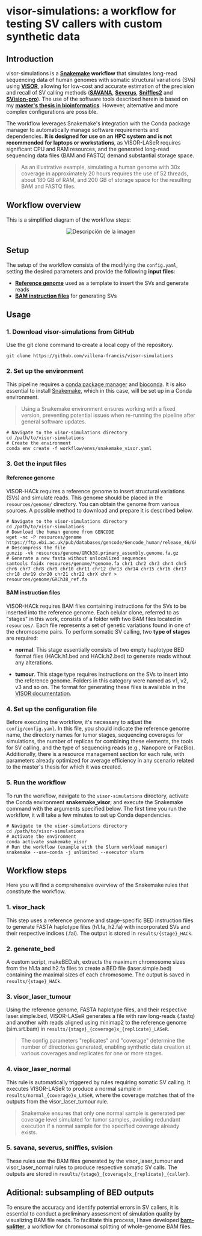 # visor-simulations: a workflow for testing SV callers with custom synthetic data

## Introduction

visor-simulations is a **[Snakemake](https://snakemake.readthedocs.io/en/stable/) 
workflow** that simulates long-read sequencing data of human genomes with 
somatic structural variations (SVs) using 
**[VISOR](https://github.com/davidebolo1993/VISOR)**, allowing for 
low-cost and accurate estimation of the precision and recall of SV calling methods 
(**[SAVANA](https://github.com/cortes-ciriano-lab/savana)**, 
**[Severus](https://github.com/KolmogorovLab/Severus)**, 
**[Sniffles2](https://github.com/fritzsedlazeck/Sniffles)** 
and **[SVision-pro](https://github.com/songbowang125/SVision-pro)**). The use of 
the software tools described herein is based on my **[master's thesis
in bioinformatics](https://github.com/my/master/thesis)**. However, alternative 
and more complex configurations are possible.

The workflow leverages Snakemake's integration with the Conda package manager to 
automatically manage software requirements and dependencies. **It 
is designed for use on an HPC system and is not recommended for 
laptops or workstations**, as VISOR-LASeR requires significant CPU and RAM 
resources, and the generated long-read sequencing data files (BAM and FASTQ) 
demand substantial storage space.

> As an illustrative example, simulating a human genome with 30x coverage in 
> approximately 20 hours requires the use of 52 threads, about 180 GB of RAM, 
> and 200 GB of storage space for the resulting BAM and FASTQ files.

## Workflow overview

This is a simplified diagram of the workflow steps:

<p align="center">
  <img src="resources/fig/overview.png" alt="Descripción de la imagen">
</p>

## Setup

The setup of the workflow consists of the modifying the `config.yaml`, setting 
the desired parameters and provide the following **input files**:

* [**Reference genome**](#reference-genome) used as a template to insert the SVs and generate reads
* [**BAM instruction files**](#bam-instruction-files) for generating SVs 

## Usage

### 1. Download visor-simulations from GitHub

Use the git clone command to create a local copy of the repository.

```shell
git clone https://github.com/villena-francis/visor-simulations
```

### 2. Set up the environment

This pipeline requires a [conda package manager](https://docs.conda.io/projects/conda/en/latest/user-guide/install/index.html) and [bioconda](https://bioconda.github.io/). It is also essential to 
install [Snakemake](https://snakemake.readthedocs.io/en/stable/index.html), 
which in this case, will be set up in a Conda environment. 

> Using a Snakemake environment ensures working with a fixed version, preventing
> potential issues when re-running the pipeline after general software updates.

```shell
# Navigate to the visor-simulations directory
cd /path/to/visor-simulations
# Create the environment
conda env create -f workflow/envs/snakemake_visor.yaml
```

### 3. Get the input files

#### Reference genome

VISOR-HACk requires a reference genome to insert structural variations (SVs) and 
simulate reads. This genome should be placed in the `resources/genome/` directory. 
You can obtain the genome from various sources. A possible method to download and 
prepare it is described below.

```shell
# Navigate to the visor-simulations directory
cd /path/to/visor-simulations
# Download the human genome from GENCODE
wget -nc -P resources/genome https://ftp.ebi.ac.uk/pub/databases/gencode/Gencode_human/release_46/GRCh38.primary_assembly.genome.fa.gz
# Descompress the file
gunzip -vk resources/genome/GRCh38.primary_assembly.genome.fa.gz
# Generate a new fasta without unlocalized sequences
samtools faidx resources/genome/*genome.fa chr1 chr2 chr3 chr4 chr5 chr6 chr7 chr8 chr9 chr10 chr11 chr12 chr13 chr14 chr15 chr16 chr17 chr18 chr19 chr20 chr21 chr22 chrX chrY > resources/genome/GRCh38_ref.fa
```

#### BAM instruction files

VISOR-HACk requires BAM files containing instructions for the SVs to be inserted 
into the reference genome. Each celular clone, referred to as "stages" in this 
work, consists of a folder with two BAM files located in `resources/`. Each file 
represents a set of genetic variations found in one of the chromosome pairs. To 
perform somatic SV calling, two **type of stages** are required:

* **normal**. This stage essentially consists of two empty haplotype BED format 
files (HACk.h1.bed and HACk.h2.bed) to generate reads without any alterations.

* **tumour**. This stage type requires instructions on the SVs to insert into 
the reference genome. Folders in this category were named as v1, v2, v3 and so
on. The format for generating these files is available in the 
[VISOR documentation](https://davidebolo1993.github.io/visordoc/usage/usage.html#visor-hack).

### 4. Set up the configuration file 

Before executing the workflow, it's necessary to adjust the `config/config.yaml`.
In this file, you should indicate the reference genome name, the directory names 
for tumor stages, sequencing coverages for simulations, the number of replicas 
for combining these elements, the tools for SV calling, and the type of 
sequencing reads (e.g., Nanopore or PacBio). Additionally, there is a resource 
management section for each rule, with parameters already optimized for average 
efficiency in any scenario related to the master's thesis for which it was 
created.

### 5. Run the workflow

To run the workflow, navigate to the `visor-simulations` directory, activate the 
Conda environment **snakemake_visor**, and execute the Snakemake command with the 
arguments specified below. The first time you run the workflow, it will take a 
few minutes to set up Conda dependencies.

```shell
# Navigate to the visor-simulations directory
cd /path/to/visor-simulations
# Activate the environment
conda activate snakemake_visor
# Run the workflow (example with the Slurm workload manager)
snakemake --use-conda -j unlimited --executor slurm
```

## Workflow steps

Here you will find a comprehensive overview of the Snakemake rules that 
constitute the workflow.

### 1. visor_hack

This step uses a reference genome and stage-specific BED instruction files to 
generate FASTA haplotype files (h1.fa, h2.fa) with incorporated SVs and their 
respective indices (.fai). The output is stored in `results/{stage}_HACk`.

### 2. generate_bed

A custom script, makeBED.sh, extracts the maximum chromosome sizes from the 
h1.fa and h2.fa files to create a BED file (laser.simple.bed) containing the 
maximal sizes of each chromosome. The output is saved in `results/{stage}_HACk`.

### 3. visor_laser_tumour

Using the reference genome, FASTA haplotype files, and their respective 
laser.simple.bed, VISOR-LASeR generates a file with raw long-reads (.fastq) and 
another with reads aligned using minimap2 to the reference genome (sim.srt.bam) 
in `results/{stage}_{coverage}x_{replicate}_LASeR`.

> The config parameters "replicates" and "coverage" determine the number of 
> directories generated, enabling synthetic data creation at various coverages 
> and replicates for one or more stages. 

### 4. visor_laser_normal

This rule is automatically triggered by rules requiring somatic SV calling. It 
executes VISOR-LASeR to produce a normal sample in 
`results/normal_{coverage}x_LASeR`, where the coverage matches that of the 
outputs from the visor_laser_tumour rule.

> Snakemake ensures that only one normal sample is generated per coverage level 
> simulated for tumor samples, avoiding redundant execution if a normal sample 
> for the specified coverage already exists.

### 5. savana, severus, sniffles, svision

These rules use the BAM files generated by the visor_laser_tumour and 
visor_laser_normal rules to produce respective somatic SV calls. The outputs are 
stored in `results/{stage}_{coverage}x_{replicate}_{caller}`.

## Aditional: subsampling of BED outputs

To ensure the accuracy and identify potential errors in SV callers, it is 
essential to conduct a preliminary assessment of simulation quality by 
visualizing BAM file reads. To facilitate this process, I have developed 
[**bam-splitter**](https://github.com/villena-francis/bam-splitter), a workflow 
for chromosomal splitting of whole-genome BAM files.
